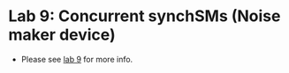 # Lab 9: Concurrent synchSMs (Noise maker device)
- Please see [lab 9](https://github.com/JohnnyY0618/CS120B#readme) for more info.
